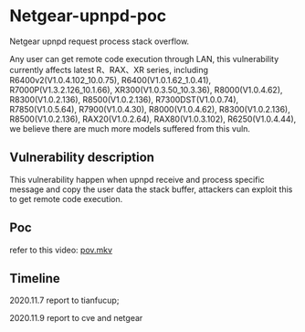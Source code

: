 # Netgear-upnpd-poc

Netgear upnpd request process stack overflow.

Any user can get remote code execution through LAN, this vulnerability currently affects latest R、RAX、XR series, including R6400v2(V1.0.4.102_10.0.75), R6400(V1.0.1.62_1.0.41), R7000P(V1.3.2.126_10.1.66), XR300(V1.0.3.50_10.3.36), R8000(V1.0.4.62), R8300(V1.0.2.136), R8500(V1.0.2.136), R7300DST(V1.0.0.74), R7850(V1.0.5.64), R7900(V1.0.4.30), R8000(V1.0.4.62), R8300(V1.0.2.136), R8500(V1.0.2.136), RAX20(V1.0.2.64), RAX80(V1.0.3.102), R6250(V1.0.4.44), we believe there are much more models suffered from this vuln.

## Vulnerability description

This vulnerability happen when upnpd receive and process specific message and copy the user data the stack buffer, attackers can exploit this to get remote code execution.

## Poc

refer to this video: [pov.mkv](./pov.mkv)

## Timeline

2020.11.7 report to tianfucup;

2020.11.9 report to cve and netgear
